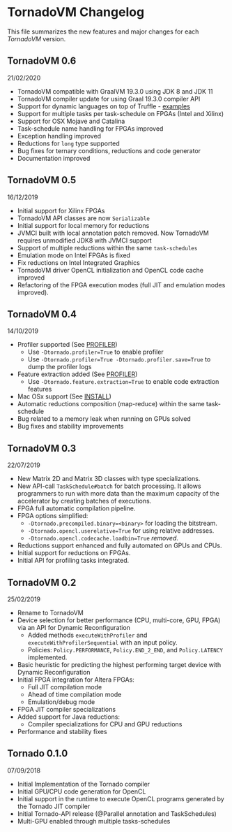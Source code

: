 # TornadoVM Changelog
This file summarizes the new features and major changes for each *TornadoVM* version.

## TornadoVM 0.6
21/02/2020

  * TornadoVM compatible with GraalVM 19.3.0 using JDK 8 and JDK 11
  * TornadoVM compiler update for using Graal 19.3.0 compiler API
  * Support for dynamic languages on top of Truffle - [examples](https://github.com/beehive-lab/TornadoVM/tree/master/examples/src/main/java/uk/ac/manchester/tornado/examples/polyglot)
  * Support for multiple tasks per task-schedule on FPGAs (Intel and Xilinx)
  * Support for OSX Mojave and Catalina
  * Task-schedule name handling for FPGAs improved
  * Exception handling improved
  * Reductions for `long` type supported
  * Bug fixes for ternary conditions, reductions and code generator
  * Documentation improved


## TornadoVM 0.5
16/12/2019

  * Initial support for Xilinx FPGAs
  * TornadoVM API classes are now `Serializable`
  * Initial support for local memory for reductions
  * JVMCI built with local annotation patch removed. Now TornadoVM requires unmodified JDK8 with JVMCI support
  * Support of multiple reductions within the same `task-schedules`
  * Emulation mode on Intel FPGAs is fixed
  * Fix reductions on Intel Integrated Graphics
  * TornadoVM driver OpenCL initialization and OpenCL code cache improved
  * Refactoring of the FPGA execution modes (full JIT and emulation modes improved).


## TornadoVM 0.4
14/10/2019

  * Profiler supported (See [PROFILER](assembly/src/docs/9_PROFILER.md))
    * Use `-Dtornado.profiler=True` to enable profiler
    * Use `-Dtornado.profiler=True -Dtornado.profiler.save=True` to dump the profiler logs
  * Feature extraction added (See [PROFILER](assembly/src/docs/9_PROFILER.md))
    * Use `-Dtornado.feature.extraction=True` to enable code extraction features
  * Mac OSx support (See [INSTALL](INSTALL.md))
  * Automatic reductions composition (map-reduce) within the same task-schedule
  * Bug related to a memory leak when running on GPUs solved
  * Bug fixes and stability improvements


## TornadoVM 0.3
22/07/2019

  * New Matrix 2D and Matrix 3D classes with type specializations.
  * New API-call `TaskSchedule#batch` for batch processing. It allows programmers to run with more data than the maximum capacity of the accelerator by creating batches of executions.
  * FPGA full automatic compilation pipeline.
  * FPGA options simplified:
      * `-Dtornado.precompiled.binary=<binary>` for loading the bitstream.
      * `-Dtornado.opencl.userelative=True` for using relative addresses.
      * `-Dtornado.opencl.codecache.loadbin=True` *removed*.
  * Reductions support enhanced and fully automated on GPUs and CPUs.  
  * Initial support for reductions on FPGAs.
  * Initial API for profiling tasks integrated.

## TornadoVM 0.2
25/02/2019
  * Rename to TornadoVM
  * Device selection for better performance (CPU, multi-core, GPU, FPGA) via an API for Dynamic Reconfiguration
      * Added methods `executeWithProfiler` and `executeWithProfilerSequential` with an input policy.
      * Policies: `Policy.PERFORMANCE`, `Policy.END_2_END`, and `Policy.LATENCY` implemented.
  * Basic heuristic for predicting the highest performing target device with Dynamic Reconfiguration
  * Initial FPGA integration for Altera FPGAs:
    * Full JIT compilation mode
    * Ahead of time compilation mode
    * Emulation/debug mode
  * FPGA JIT compiler specializations
  * Added support for Java reductions:
    * Compiler specializations for CPU and GPU reductions
  * Performance and stability fixes

## Tornado 0.1.0
07/09/2018

  * Initial Implementation of the Tornado compiler
  * Initial GPU/CPU code generation for OpenCL
  * Initial support in the runtime to execute OpenCL programs generated by the Tornado JIT compiler
  * Initial Tornado-API release (@Parallel annotation and TaskSchedules)
  * Multi-GPU enabled through multiple tasks-schedules
